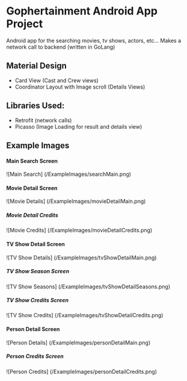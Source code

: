 # Gophertainment Android App Project
Android app for the searching movies, tv shows, actors, etc...
Makes a network call to backend (written in GoLang)

## Material Design
- Card View (Cast and Crew views)
- Coordinator Layout with Image scroll (Details Views)


## Libraries Used:
- Retrofit (network calls)
- Picasso (Image Loading for result and details view)


## Example Images
#### Main Search Screen
![Main Search] (/ExampleImages/searchMain.png)

#### Movie Detail Screen
![Movie Details] (/ExampleImages/movieDetailMain.png)

##### Movie Detail Credits
![Movie Credits] (/ExampleImages/movieDetailCredits.png)

#### TV Show Detail Screen
![TV Show Details] (/ExampleImages/tvShowDetailMain.png)

##### TV Show Season Screen
![TV Show Seasons] (/ExampleImages/tvShowDetailSeasons.png)

##### TV Show Credits Screen
![TV Show Credits] (/ExampleImages/tvShowDetailCredits.png)

#### Person Detail Screen
![Person Details] (/ExampleImages/personDetailMain.png)

##### Person Credits Screen
![Person Credits] (/ExampleImages/personDetailCredits.png)

